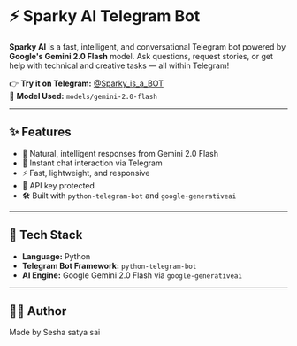 # ⚡ Sparky AI Telegram Bot

**Sparky AI** is a fast, intelligent, and conversational Telegram bot powered by **Google's Gemini 2.0 Flash** model. Ask questions, request stories, or get help with technical and creative tasks — all within Telegram!

👉 **Try it on Telegram:** [@Sparky_is_a_BOT](https://t.me/Sparky_is_a_BOT)  
🔗 **Model Used:** `models/gemini-2.0-flash`

---

## ✨ Features

- 🧠 Natural, intelligent responses from Gemini 2.0 Flash
- 💬 Instant chat interaction via Telegram
- ⚡ Fast, lightweight, and responsive
- 🔐 API key protected
- 🛠️ Built with `python-telegram-bot` and `google-generativeai`

---

## 🧠 Tech Stack

- **Language:** Python
- **Telegram Bot Framework:** `python-telegram-bot`
- **AI Engine:** Google Gemini 2.0 Flash via `google-generativeai`

---

## 🙋‍♂️ Author 

Made by Sesha satya sai
